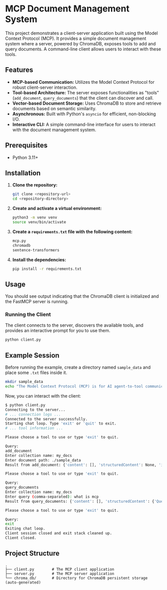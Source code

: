 # MCP Document Management System

This project demonstrates a client-server application built using the Model Context Protocol (MCP). It provides a simple document management system where a server, powered by ChromaDB, exposes tools to add and query documents. A command-line client allows users to interact with these tools.

## Features

- **MCP-based Communication:** Utilizes the Model Context Protocol for robust client-server interaction.
- **Tool-based Architecture:** The server exposes functionalities as "tools" (`add_document`, `query_documents`) that the client can discover and call.
- **Vector-based Document Storage:** Uses ChromaDB to store and retrieve documents based on semantic similarity.
- **Asynchronous:** Built with Python's `asyncio` for efficient, non-blocking I/O.
- **Interactive CLI:** A simple command-line interface for users to interact with the document management system.

## Prerequisites

- Python 3.11+

## Installation

1.  **Clone the repository:**
    ```bash
    git clone <repository-url>
    cd <repository-directory>
    ```

2.  **Create and activate a virtual environment:**
    ```bash
    python3 -m venv venv
    source venv/bin/activate
    ```

3.  **Create a `requirements.txt` file with the following content:**
    ```txt
    mcp.py
    chromadb
    sentence-transformers
    ```

4.  **Install the dependencies:**
    ```bash
    pip install -r requirements.txt
    ```

## Usage

You should see output indicating that the ChromaDB client is initialized and the FastMCP server is running.

### Running the Client

The client connects to the server, discovers the available tools, and provides an interactive prompt for you to use them.

```bash
python client.py
```

## Example Session

Before running the example, create a directory named `sample_data` and place some `.txt` files inside it.

```bash
mkdir sample_data
echo "The Model Context Protocol (MCP) is for AI agent-to-tool communication." > sample_data/mcp.txt
```

Now, you can interact with the client:

```sh
$ python client.py
Connecting to the server...
# ... connection logs ...
Connected to the server successfully.
Starting chat loop. Type 'exit' or 'quit' to exit.
# ... tool information ...

Please choose a tool to use or type 'exit' to quit.

Query:
add_document
Enter collection name: my_docs
Enter document path: ./sample_data
Result from add_document: {'content': [], 'structuredContent': None, 'isError': False, 'result': "Documents added to collection 'my_docs' successfully."}

Please choose a tool to use or type 'exit' to quit.

Query:
query_documents
Enter collection name: my_docs
Enter query (comma-separated): what is mcp
Result from query_documents: {'content': [], 'structuredContent': {'Query 0': ['The Model Context Protocol (MCP) is for AI agent-to-tool communication.']}, 'isError': False, 'result': None}

Please choose a tool to use or type 'exit' to quit.

Query:
exit
Exiting chat loop.
Client session closed and exit stack cleaned up.
Client closed.
```

## Project Structure

```
.
├── client.py        # The MCP client application
├── server.py        # The MCP server application
└── chroma_db/       # Directory for ChromaDB persistent storage (auto-generated)
```